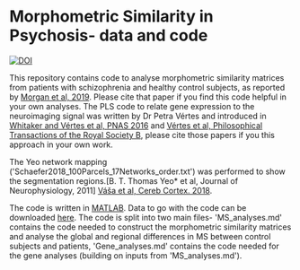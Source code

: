 # Morphometric Similarity in Psychosis- data and code


[![DOI](https://zenodo.org/badge/151554225.svg)](https://zenodo.org/badge/latestdoi/151554225)

This repository contains code to analyse morphometric similarity matrices from patients with schizophrenia and healthy control subjects, as reported by [Morgan et al, 2019](https://doi.org/10.1073/pnas.1820754116). Please cite that paper if you find this code helpful in your own analyses. The PLS code to relate gene expression to the neuroimaging signal was written by Dr Petra Vértes and introduced in [Whitaker and Vértes et al, PNAS 2016](http://www.pnas.org/content/113/32/9105) and [Vértes et al, Philosophical Transactions of the Royal Society B](https://royalsocietypublishing.org/doi/full/10.1098/rstb.2015.0362), please cite those papers if you this approach in your own work.

The Yeo network mapping ('Schaefer2018_100Parcels_17Networks_order.txt') was performed to show the segmentation regions.[B. T. Thomas Yeo* et al, Journal of Neurophysiology, 2011] [Váša et al, Cereb Cortex. 2018](https://doi.org/10.1152/jn.00338.2011).

The code is written in [MATLAB](https://uk.mathworks.com/products/matlab.html). Data to go with the code can be downloaded [here](https://doi.org/10.6084/m9.figshare.7908488.v1). The code is split into two main files- 'MS_analyses.md' contains the code needed to construct the morphometric similarity matrices and analyse the global and regional differences in MS between control subjects and patients, 'Gene_analyses.md' contains the code needed for the gene analyses (building on inputs from 'MS_analyses.md').
